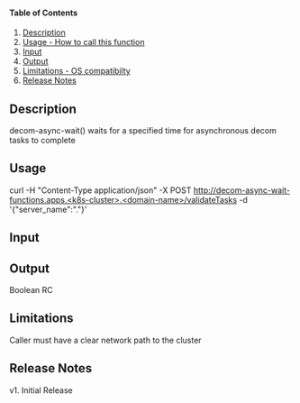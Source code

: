 #### Table of Contents

1. [Description](#description)
2. [Usage - How to call this function](#usage)
3. [Input](#input)
4. [Output](#output)
5. [Limitations - OS compatibilty](#limitations)
6. [Release Notes](#release_notes)


## Description
decom-async-wait()  waits for a specified time for asynchronous decom tasks to complete

## Usage
curl -H "Content-Type application/json" -X POST http://decom-async-wait-functions.apps.<k8s-cluster>.<domain-name>/validateTasks -d '{"server_name":"<VM>.<domain-name>"}'


## Input



## Output
Boolean RC 


## Limitations
Caller must have a clear network path to the cluster


## Release Notes
v1. Initial Release
